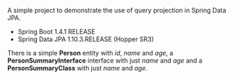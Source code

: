 A simple project to demonstrate the use of query projection in Spring Data JPA.

* Spring Boot 1.4.1 RELEASE
* Spring Data JPA 1.10.3.RELEASE (Hopper SR3)

There is a simple **Person** entity with *id*, *name* and *age*, a **PersonSummaryInterface** interface with just
*name* and *age* and a **PersonSummaryClass** with just *name* and *age*.